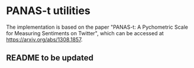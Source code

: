 # PANAS-t utilities

The implementation is based on the paper "PANAS-t: A Pychometric Scale for Measuring Sentiments on Twitter", which can be accessed at https://arxiv.org/abs/1308.1857.

## README to be updated
